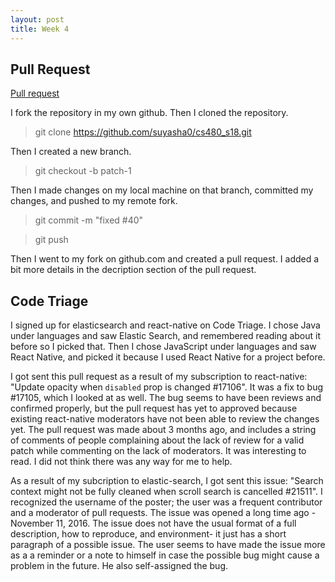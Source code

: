 ```yaml
---
layout: post
title: Week 4
---
```


## Pull Request

 [Pull request](https://github.com/joannakl/cs480_s18/pull/47)

I fork the repository in my own github. Then I cloned the repository.

> git clone https://github.com/suyasha0/cs480_s18.git

Then I created a new branch. 

> git checkout -b patch-1

Then I made changes on my local machine on that branch, committed my changes, and pushed to my remote fork.

> git commit -m "fixed #40"  

> git push

Then I went to my fork on github.com and created a pull request. I added a bit more details in the decription section of the pull request.

## Code Triage

I signed up for elasticsearch and react-native on Code Triage. I chose Java under languages and saw Elastic Search, and remembered reading about it before so I picked that. Then I chose JavaScript under languages and saw React Native, and picked it because I used React Native for a project before. 

I got sent this pull request as a result of my subscription to react-native: "Update opacity when `disabled` prop is changed #17106". It was a fix to bug #17105, which I looked at as well. The bug seems to have been reviews and confirmed properly, but the pull request has yet to approved because existing react-native moderators have not been able to review the changes yet. The pull request was made about 3 months ago, and includes a string of comments of people complaining about the lack of review for a valid patch while commenting on the lack of moderators. It was interesting to read. I did not think there was any way for me to help.

As a result of my subcription to elastic-search, I got sent this issue: "Search context might not be fully cleaned when scroll search is cancelled #21511". I recognized the username of the poster; the user was a frequent contributor and a moderator of pull requests. The issue was opened a long time ago - November 11, 2016. The issue does not have the usual format of a full description, how to reproduce, and environment- it just has a short paragraph of a possible issue. The user seems to have made the issue more as a a reminder or a note to himself in case the possible bug might cause a problem in the future. He also self-assigned the bug. 


<!--1) Post the link to the pull request that you submitted. Describe step by step what you did to complete the fix and the pull request. You should specifiy all git commands you executed and any other steps that were required. (Basically describe what you did from the momemnt you got the issue to be fixed assigned to you, untill you submitted the pull request). 

2) Describe your code triage experience so far. List the projects that you selected when you signed up for the website. Specify the bugs/issues that you examined based on the emails that you got from the CodeTriage website (if you have not gotten any emails, then change your settings so you start receiving them). For each bug/issue that you examined describe what you thought about it (even if you did not end up taking any action on the bug/issue itself). -->
